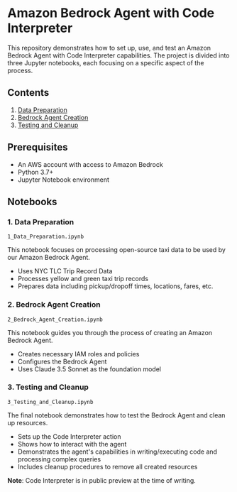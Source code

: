 # Amazon Bedrock Agent with Code Interpreter

This repository demonstrates how to set up, use, and test an Amazon Bedrock Agent with Code Interpreter capabilities. The project is divided into three Jupyter notebooks, each focusing on a specific aspect of the process.

## Contents

1. [Data Preparation](./agents-and-function-calling/agent-code-interpreter/00_data_prep.ipynb)
2. [Bedrock Agent Creation](./agents-and-function-calling/agent-code-interpreter/01_create_agent.ipynb)
3. [Testing and Cleanup](./agents-and-function-calling/agent-code-interpreter/02_invoke_agent.ipynb)

## Prerequisites

- An AWS account with access to Amazon Bedrock
- Python 3.7+
- Jupyter Notebook environment
  
## Notebooks

### 1. Data Preparation

`1_Data_Preparation.ipynb`

This notebook focuses on processing open-source taxi data to be used by our Amazon Bedrock Agent.

- Uses NYC TLC Trip Record Data
- Processes yellow and green taxi trip records
- Prepares data including pickup/dropoff times, locations, fares, etc.

### 2. Bedrock Agent Creation

`2_Bedrock_Agent_Creation.ipynb`

This notebook guides you through the process of creating an Amazon Bedrock Agent.

- Creates necessary IAM roles and policies
- Configures the Bedrock Agent
- Uses Claude 3.5 Sonnet as the foundation model

### 3. Testing and Cleanup

`3_Testing_and_Cleanup.ipynb`

The final notebook demonstrates how to test the Bedrock Agent and clean up resources.

- Sets up the Code Interpreter action
- Shows how to interact with the agent
- Demonstrates the agent's capabilities in writing/executing code and processing complex queries
- Includes cleanup procedures to remove all created resources

**Note**: Code Interpreter is in public preview at the time of writing.
